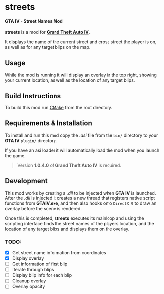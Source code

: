 
# streets
#### GTA IV - Street Names Mod

**streets** is a mod for [**Grand Theft Auto IV**](https://en.wikipedia.org/wiki/Grand_Theft_Auto_IV).

It displays the name of the current street and cross street the player is on, as well as for any target blips on the map.

## Usage

While the mod is running it will display an overlay in the top right, showing your current location, as well as the location of any target blips.

## Build Instructions

To build this mod run [CMake](https://cmake.org/) from the root directory.

## Requirements & Installation

To install and run this mod copy the *.asi* file from the `bin/` directory to your **GTA IV** `plugin/` directory.

If you have an asi loader it will automatically load the mod when you launch the game.
>Version **1.0.4.0** of **Grand Theft Auto IV** is required.

## Development

This mod works by creating a *.dll* to be injected when **GTA IV** is launched. After the *.dll* is injected it creates a new thread that registers native script functions from **GTAIV.exe**, and then also hooks onto `DirectX 9` to draw an overlay before the scene is rendered.

Once this is completed, **streets** executes its mainloop and using the scripting interface finds the street names of the players location, and the location of any target blips and displays them on the overlay.

### TODO:

- [x] Get street name information from coordinates
- [x] Display overlay
- [ ] Get information of first blip
- [ ] Iterate through blips
- [ ] Display blip info for each blip
- [ ] Cleanup overlay
- [ ] Overlay opacity
